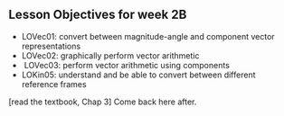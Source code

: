 ## Lesson Objectives for week 2B

* LOVec01: convert between magnitude-angle and component vector representations 
* LOVec02: graphically perform vector arithmetic
*  LOVec03: perform vector arithmetic using components
* LOKin05: understand and be able to convert between different reference frames

[read the textbook, Chap 3] Come back here after. 


